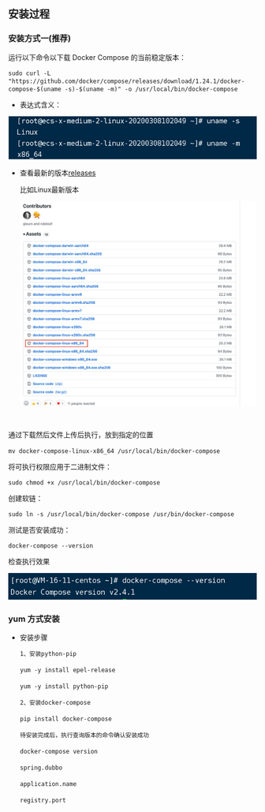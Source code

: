 ## 安装过程

### 安装方式一(推荐)

运行以下命令以下载 Docker Compose 的当前稳定版本：

    sudo curl -L "https://github.com/docker/compose/releases/download/1.24.1/docker-compose-$(uname -s)-$(uname -m)" -o /usr/local/bin/docker-compose
- 表达式含义：

![](large/e6c9d24ely1h1ewblv9plj20ng04274r.jpg)

- 查看最新的版本[releases](https://github.com/docker/compose/releases)

  比如Linux最新版本

  ![根据实际情况进行修改](large/e6c9d24ely1h1ewfe8pp7j20yp0u043a.jpg)

  ​

通过下载然后文件上传后执行，放到指定的位置

`mv docker-compose-linux-x86_64 /usr/local/bin/docker-compose`

将可执行权限应用于二进制文件：

    sudo chmod +x /usr/local/bin/docker-compose

创建软链：

    sudo ln -s /usr/local/bin/docker-compose /usr/bin/docker-compose

测试是否安装成功：

    docker-compose --version
检查执行效果

![](large/e6c9d24egy1h1ey0v9nonj20mk02emxb.jpg ':size=80%')







###  yum 方式安装

- 安装步骤

```
　　1、安装python-pip

　　yum -y install epel-release

　　yum -y install python-pip

　　2、安装docker-compose

　　pip install docker-compose

　　待安装完成后，执行查询版本的命令确认安装成功

　　docker-compose version

　　spring.dubbo

　　application.name

　　registry.port
```